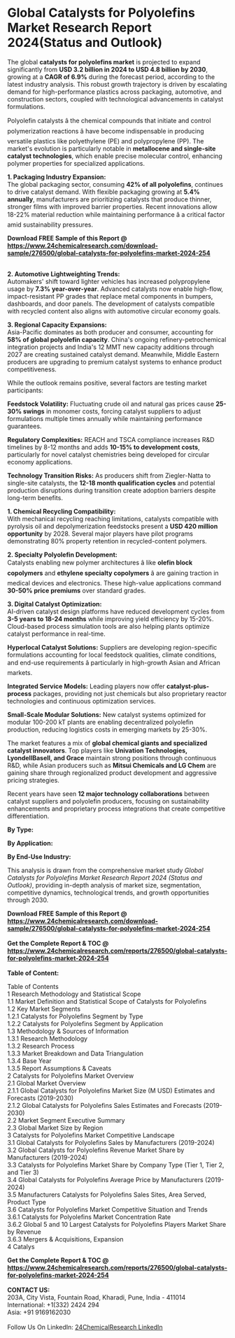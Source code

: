 <h1>Global Catalysts for Polyolefins Market Research Report 2024(Status and Outlook)</h1><p>The global <strong>catalysts for polyolefins market</strong> is projected to expand significantly from <strong>USD 3.2 billion in 2024 to USD 4.8 billion by 2030</strong>, growing at a <strong>CAGR of 6.9%</strong> during the forecast period, according to the latest industry analysis. This robust growth trajectory is driven by escalating demand for high-performance plastics across packaging, automotive, and construction sectors, coupled with technological advancements in catalyst formulations.</p><p>Polyolefin catalysts â the chemical compounds that initiate and control polymerization reactions â have become indispensable in producing versatile plastics like polyethylene (PE) and polypropylene (PP). The market's evolution is particularly notable in <strong>metallocene and single-site catalyst technologies</strong>, which enable precise molecular control, enhancing polymer properties for specialized applications.</p><p><strong>1. Packaging Industry Expansion:</strong><br>
The global packaging sector, consuming <strong>42% of all polyolefins</strong>, continues to drive catalyst demand. With flexible packaging growing at <strong>5.4% annually</strong>, manufacturers are prioritizing catalysts that produce thinner, stronger films with improved barrier properties. Recent innovations allow 18-22% material reduction while maintaining performance â a critical factor amid sustainability pressures.</p><div><b>Download FREE Sample of this Report @ 
            <a href="https://www.24chemicalresearch.com/download-sample/276500/global-catalysts-for-polyolefins-market-2024-254">
            https://www.24chemicalresearch.com/download-sample/276500/global-catalysts-for-polyolefins-market-2024-254</a></b></div><br><p><strong>2. Automotive Lightweighting Trends:</strong><br>
Automakers' shift toward lighter vehicles has increased polypropylene usage by <strong>7.3% year-over-year</strong>. Advanced catalysts now enable high-flow, impact-resistant PP grades that replace metal components in bumpers, dashboards, and door panels. The development of catalysts compatible with recycled content also aligns with automotive circular economy goals.</p><p><strong>3. Regional Capacity Expansions:</strong><br>
Asia-Pacific dominates as both producer and consumer, accounting for <strong>58% of global polyolefin capacity</strong>. China's ongoing refinery-petrochemical integration projects and India's 12 MMT new capacity additions through 2027 are creating sustained catalyst demand. Meanwhile, Middle Eastern producers are upgrading to premium catalyst systems to enhance product competitiveness.</p><p>While the outlook remains positive, several factors are testing market participants:</p><p><strong>Feedstock Volatility:</strong> Fluctuating crude oil and natural gas prices cause <strong>25-30% swings</strong> in monomer costs, forcing catalyst suppliers to adjust formulations multiple times annually while maintaining performance guarantees.</p><p><strong>Regulatory Complexities:</strong> REACH and TSCA compliance increases R&amp;D timelines by 8-12 months and adds <strong>10-15% to development costs</strong>, particularly for novel catalyst chemistries being developed for circular economy applications.</p><p><strong>Technology Transition Risks:</strong> As producers shift from Ziegler-Natta to single-site catalysts, the <strong>12-18 month qualification cycles</strong> and potential production disruptions during transition create adoption barriers despite long-term benefits.</p><p><strong>1. Chemical Recycling Compatibility:</strong><br>
With mechanical recycling reaching limitations, catalysts compatible with pyrolysis oil and depolymerization feedstocks present a <strong>USD 420 million opportunity</strong> by 2028. Several major players have pilot programs demonstrating 80% property retention in recycled-content polymers.</p><p><strong>2. Specialty Polyolefin Development:</strong><br>
Catalysts enabling new polymer architectures â like <strong>olefin block copolymers</strong> and <strong>ethylene specialty copolymers</strong> â are gaining traction in medical devices and electronics. These high-value applications command <strong>30-50% price premiums</strong> over standard grades.</p><p><strong>3. Digital Catalyst Optimization:</strong><br>
AI-driven catalyst design platforms have reduced development cycles from <strong>3-5 years to 18-24 months</strong> while improving yield efficiency by 15-20%. Cloud-based process simulation tools are also helping plants optimize catalyst performance in real-time.</p><p><strong>Hyperlocal Catalyst Solutions:</strong> Suppliers are developing region-specific formulations accounting for local feedstock qualities, climate conditions, and end-use requirements â particularly in high-growth Asian and African markets.</p><p><strong>Integrated Service Models:</strong> Leading players now offer <strong>catalyst-plus-process</strong> packages, providing not just chemicals but also proprietary reactor technologies and continuous optimization services.</p><p><strong>Small-Scale Modular Solutions:</strong> New catalyst systems optimized for modular 100-200 kT plants are enabling decentralized polyolefin production, reducing logistics costs in emerging markets by 25-30%.</p><p>The market features a mix of <strong>global chemical giants and specialized catalyst innovators</strong>. Top players like <strong>Univation Technologies, LyondellBasell, and Grace</strong> maintain strong positions through continuous R&amp;D, while Asian producers such as <strong>Mitsui Chemicals and LG Chem</strong> are gaining share through regionalized product development and aggressive pricing strategies.</p><p>Recent years have seen <strong>12 major technology collaborations</strong> between catalyst suppliers and polyolefin producers, focusing on sustainability enhancements and proprietary process integrations that create competitive differentiation.</p><p><strong>By Type:</strong></p><p><strong>By Application:</strong></p><p><strong>By End-Use Industry:</strong></p><p>This analysis is drawn from the comprehensive market study <em>Global Catalysts for Polyolefins Market Research Report 2024 (Status and Outlook)</em>, providing in-depth analysis of market size, segmentation, competitive dynamics, technological trends, and growth opportunities through 2030.</p><div><b>Download FREE Sample of this Report @ 
            <a href="https://www.24chemicalresearch.com/download-sample/276500/global-catalysts-for-polyolefins-market-2024-254">
            https://www.24chemicalresearch.com/download-sample/276500/global-catalysts-for-polyolefins-market-2024-254</a></b></div><br><div><b>Get the Complete Report & TOC @ 
            <a href="https://www.24chemicalresearch.com/reports/276500/global-catalysts-for-polyolefins-market-2024-254">
            https://www.24chemicalresearch.com/reports/276500/global-catalysts-for-polyolefins-market-2024-254</a></b></div><br>
            <b>Table of Content:</b><p>Table of Contents<br />
1 Research Methodology and Statistical Scope<br />
1.1 Market Definition and Statistical Scope of Catalysts for Polyolefins<br />
1.2 Key Market Segments<br />
1.2.1 Catalysts for Polyolefins Segment by Type<br />
1.2.2 Catalysts for Polyolefins Segment by Application<br />
1.3 Methodology & Sources of Information<br />
1.3.1 Research Methodology<br />
1.3.2 Research Process<br />
1.3.3 Market Breakdown and Data Triangulation<br />
1.3.4 Base Year<br />
1.3.5 Report Assumptions & Caveats<br />
2 Catalysts for Polyolefins Market Overview<br />
2.1 Global Market Overview<br />
2.1.1 Global Catalysts for Polyolefins Market Size (M USD) Estimates and Forecasts (2019-2030)<br />
2.1.2 Global Catalysts for Polyolefins Sales Estimates and Forecasts (2019-2030)<br />
2.2 Market Segment Executive Summary<br />
2.3 Global Market Size by Region<br />
3 Catalysts for Polyolefins Market Competitive Landscape<br />
3.1 Global Catalysts for Polyolefins Sales by Manufacturers (2019-2024)<br />
3.2 Global Catalysts for Polyolefins Revenue Market Share by Manufacturers (2019-2024)<br />
3.3 Catalysts for Polyolefins Market Share by Company Type (Tier 1, Tier 2, and Tier 3)<br />
3.4 Global Catalysts for Polyolefins Average Price by Manufacturers (2019-2024)<br />
3.5 Manufacturers Catalysts for Polyolefins Sales Sites, Area Served, Product Type<br />
3.6 Catalysts for Polyolefins Market Competitive Situation and Trends<br />
3.6.1 Catalysts for Polyolefins Market Concentration Rate<br />
3.6.2 Global 5 and 10 Largest Catalysts for Polyolefins Players Market Share by Revenue<br />
3.6.3 Mergers & Acquisitions, Expansion<br />
4 Catalys</p><div><b>Get the Complete Report & TOC @ 
            <a href="https://www.24chemicalresearch.com/reports/276500/global-catalysts-for-polyolefins-market-2024-254">
            https://www.24chemicalresearch.com/reports/276500/global-catalysts-for-polyolefins-market-2024-254</a></b></div><br><b>CONTACT US:</b><br>
            203A, City Vista, Fountain Road, Kharadi, Pune, India - 411014<br>
            International: +1(332) 2424 294<br>
            Asia: +91 9169162030 <br><br>
            Follow Us On LinkedIn: <a href="https://www.linkedin.com/company/24chemicalresearch/">24ChemicalResearch LinkedIn</a>